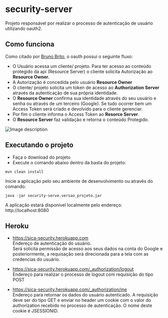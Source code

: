 # security-server

Projeto responsável por realizar o processo de autenticação de usuário utilizando oauth2.

## Como funciona
Como citado por <a href="https://www.brunobrito.net.br/oauth2/">Bruno Brito</a>, o oauth possui o seguinte fluxo:
- O Usuário acessa um cliente/ projeto. Para ter acesso ao conteúdo protegido da api (Resource Server) o cliente solicita Autorização ao <b>Resource Owner.</b>
- A Autorização é concedida pelo usuário <b>Resource Owner</b>
- O cliente/ projeto solicita um token de acesso ao <b>Authorization Server</b> através da autenticação de sua própria identidade.
- O <b>Resource Owner</b> confirma sua identidade através do seu usuário e senha ou através de um terceiro (Google). Se tudo ocorrer bem um Access Token será criado e devolvido para o cliente gerenciar.
- Por fim o cliente informa o Access Token ao <b>Resorce Server</b>.
- O <b>Resource Server</b> faz validação e retorna o conteúdo Protegido.

![Image description](https://www.brunobrito.net.br/content/images/2018/08/roles-2.png)

## Executando o projeto
- Faça o download do projeto
- Execute o comando abaixo dentro da basta do projeto:

```
mvn clean install
```

Inicie a aplicação pelo seu ambiente de desenvolvimento ou através do comando:
```
java -jar security-serve.versao_projeto.jar
```

A aplicação estará disponível localmente pelo endereço: http://localhost:8080

## Heroku
- https://sica-security.herokuapp.com <br />
Endereço de autenticação do usuário.  
Será solicita permissão de acesso aos seus dados na conta do Google e posteriormente, a requisação será direcionada para a tela com as credencias do usuário.


- https://sica-security.herokuapp.com/_authorization/logout <br />
Endereço para realizar o processo de logout com requisição do tipo POST


- https://sica-security.herokuapp.com/_authorization/me  <br />
Endereço para retornar os dados do usuário autenticado. A requisição deve ser do tipo GET e enviar no header um cookie com o valor do authorization 
recebido no processo de autenticação. O nome deste cookie é JSESSIONID.  



